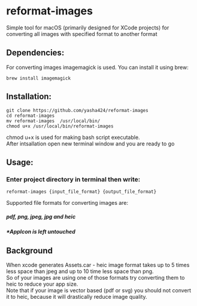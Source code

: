 # reformat-images
Simple tool for macOS (primarily designed for XCode projects) for converting all images with specified format to another format
## Dependencies:
For converting images imagemagick is used. You can install it using brew:
```console
brew install imagemagick
```
## Installation:
```console
git clone https://github.com/yasha424/reformat-images
cd reformat-images
mv reformat-images  /usr/local/bin/
chmod u+x /usr/local/bin/reformat-images
```
chmod u+x is used for making bash script executable.\
After intsallation open new terminal window and you are ready to go
## Usage:
### Enter project directory in terminal then write:
```console
reformat-images {input_file_format} {output_file_format}
```
Supported file formats for converting images are:
##### **pdf**, **png**, **jpeg**, **jpg** and **heic**
##### *AppIcon is left untouched
## Background
When xcode generates Assets.car - heic image format takes up to 5 times less space than jpeg and up to 10 time less space than png.\
So of your images are using one of those formats try converting them to heic to reduce your app size.\
Note that if your image is vector based (pdf or svg) you should not convert it to heic, because it will drastically reduce image quality.
